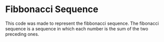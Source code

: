 # Fibbonacci Sequence
This code was made to represent the fibbonacci sequence. The fibonacci sequence is a sequence in which each number is the sum of the two preceding ones.
